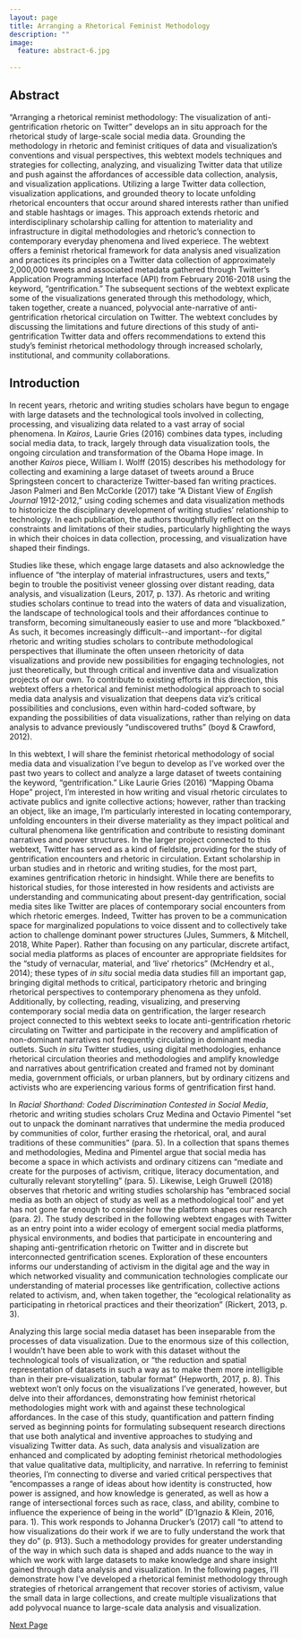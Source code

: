 ```yaml
---
layout: page
title: Arranging a Rhetorical Feminist Methodology
description: ""
image:
  feature: abstract-6.jpg
  
---
```

## Abstract

“Arranging a rhetorical reminist methodology: The visualization of anti-gentrification rhetoric on Twitter” develops an in situ approach for the rhetorical study of large-scale social media data. Grounding the methodology in rhetoric and feminist critiques of data and visualization’s conventions and visual perspectives, this webtext models techniques and strategies for collecting, analyzing, and visualizing Twitter data that utilize and push against the affordances of accessible data collection, analysis, and visualization applications. Utilizing a large Twitter data collection, visualization applications, and grounded theory to locate unfolding rhetorical encounters that occur around shared interests rather than unified and stable hashtags or images. This approach extends rhetoric and interdisciplinary scholarship calling for attention to materiality and infrastructure in digital methodologies and rhetoric’s connection to contemporary everyday phenomena and lived experiece. The webtext offers a feminist rhetorical framework for data analysis aned visualization and practices its principles on a Twitter data collection of approximately 2,000,000 tweets and associated metadata gathered through Twitter’s Application Programming Interface (API) from February 2016-2018 using the keyword, “gentrification.” The subsequent sections of the webtext explicate some of the visualizations generated through this methodology, which, taken together, create a nuanced, polyvocial ante-narrative of anti-gentrification rhetorical circulation on Twitter. The webtext concludes by discussing the limitations and future directions of this study of anti-gentrification Twitter data and offers recommendations to extend this study’s feminist rhetorical methodology through increased scholarly, institutional, and community collaborations.

## Introduction

In recent years, rhetoric and writing studies scholars have begun to engage with large datasets and the technological tools involved in collecting, processing, and visualizing data related to a vast array of social phenomena. In *Kairos*, Laurie Gries (2016) combines data types, including social media data, to track, largely through data visualization tools, the ongoing circulation and transformation of the Obama Hope image. In another *Kairos* piece, William I. Wolff (2015) describes his methodology for collecting and examining a large dataset of tweets around a Bruce Springsteen concert to characterize Twitter-based fan writing practices. Jason Palmeri and Ben McCorkle (2017) take “A Distant View of *English Journal* 1912-2012,” using coding schemes and data visualization methods to historicize the disciplinary development of writing studies’ relationship to technology. In each publication, the authors thoughtfully reflect on the constraints and limitations of their studies, particularly highlighting the ways in which their choices in data collection, processing, and visualization have shaped their findings. 

Studies like these, which engage large datasets and also acknowledge the influence of “the interplay of material infrastructures, users and texts,” begin to trouble the positivist veneer glossing over distant reading, data analysis, and visualization (Leurs, 2017, p. 137). As rhetoric and writing studies scholars continue to tread into the waters of data and visualization, the landscape of technological tools and their affordances continue to transform, becoming simultaneously easier to use and more “blackboxed.” As such, it becomes increasingly difficult--and important--for digital rhetoric and writing studies scholars to contribute methodological perspectives that illuminate the often unseen rhetoricity of data visualizations and provide new possibilities for engaging technologies, not just theoretically, but through critical and inventive data and visualization projects of our own. To contribute to existing efforts in this direction, this webtext offers a rhetorical and feminist methodological approach to social media data analysis and visualization that deepens data viz’s critical possibilities and conclusions, even within hard-coded software, by expanding the possibilities of data visualizations, rather than relying on data analysis to advance previously “undiscovered truths” (boyd & Crawford, 2012).
	
In this webtext, I will share the feminist rhetorical methodology of social media data and visualization I’ve begun to develop as I’ve worked over the past two years to collect and analyze a large dataset of tweets containing the keyword, “gentrification.” Like Laurie Gries (2016) “Mapping Obama Hope” project, I’m interested in how writing and visual rhetoric circulates to activate publics and ignite collective actions; however, rather than tracking an object, like an image, I’m particularly interested in locating contemporary, unfolding encounters in their diverse materiality as they impact political and cultural phenomena like gentrification and contribute to resisting dominant narratives and power structures. In the larger project connected to this webtext, Twitter has served as a kind of fieldsite, providing for the study of gentrification encounters and rhetoric in circulation. Extant scholarship in urban studies and in rhetoric and writing studies, for the most part, examines gentrification rhetoric in hindsight. While there are benefits to historical studies, for those interested in how residents and activists are understanding and communicating about present-day gentrification, social media sites like Twitter are places of contemporary social encounters from which rhetoric emerges. Indeed, Twitter has proven to be a communication space for marginalized populations to voice dissent and to collectively take action to challenge dominant power structures (Jules, Summers, & Mitchell, 2018, White Paper). Rather than focusing on any particular, discrete artifact, social media platforms as places of encounter are appropriate fieldsites for the “study of vernacular, material, and ‘live’  rhetorics” (McHendry et al., 2014); these types of *in situ* social media data studies fill an important gap, bringing digital methods to critical, participatory rhetoric and bringing rhetorical perspectives to contemporary phenomena as they unfold. Additionally, by collecting, reading, visualizing, and preserving contemporary social media data on gentrification, the larger research project connected to this webtext seeks to locate anti-gentrification rhetoric circulating on Twitter and participate in the recovery and amplification of non-dominant narratives not frequently circulating in dominant media outlets. Such *in situ* Twitter studies, using digital methodologies, enhance rhetorical circulation theories and methodologies and amplify knowledge and narratives about gentrification created and framed not by dominant media, government officials, or urban planners, but by ordinary citizens and activists who are experiencing various forms of gentrification first hand. 

In *Racial Shorthand: Coded Discrimination Contested in Social Media*, rhetoric and writing studies scholars Cruz Medina and Octavio Pimentel “set out to unpack the dominant narratives that undermine the media produced by communities of color, further erasing the rhetorical, oral, and aural traditions of these communities” (para. 5). In a collection that spans themes and methodologies, Medina and Pimentel argue that social media has become a space in which activists and ordinary citizens can “mediate and create for the purposes of activism, critique, literacy documentation, and culturally relevant storytelling” (para. 5). Likewise, Leigh Gruwell (2018) observes that rhetoric and writing studies scholarship has “embraced social media as both an object of study as well as a methodological tool” and yet has not gone far enough to consider how the platform shapes our research (para. 2). The study described in the following webtext engages with Twitter as an entry point into a wider ecology of emergent social media platforms, physical environments, and bodies that participate in encountering and shaping anti-gentrification rhetoric on Twitter and in discrete but interconnected gentrification scenes. Exploration of these encounters informs our understanding of activism in the digital age and the way in which networked visuality and communication technologies complicate our understanding of material processes like gentrification, collective actions related to activism, and, when taken together, the “ecological relationality as participating in rhetorical practices and their theorization” (Rickert, 2013, p. 3). 

Analyzing this large social media dataset has been inseparable from the processes of data visualization. Due to the enormous size of this collection, I wouldn’t have been able to work with this dataset without the technological tools of visualization, or “the reduction and spatial representation of datasets in such a way as to make them more intelligible than in their pre‐visualization, tabular format” (Hepworth, 2017, p. 8). This webtext won’t only focus on the visualizations I’ve generated, however, but delve into their affordances, demonstrating how feminist rhetorical methodologies might work with and against these technological affordances. In the case of this study, quantification and pattern finding served as beginning points for formulating subsequent research directions that use both analytical and inventive approaches to studying and visualizing Twitter data. As such, data analysis and visualization are enhanced and complicated by adopting feminist rhetorical methodologies that value qualitative data, multiplicity, and narrative. In referring to feminist theories, I’m connecting to diverse and varied critical perspectives that “encompasses a range of ideas about how identity is constructed, how power is assigned, and how knowledge is generated, as well as how a range of intersectional forces such as race, class, and ability, combine to influence the experience of being in the world” (D’Ignazio & Klein, 2016, para. 1). This work responds to Johanna Drucker’s (2017) call “to attend to how visualizations do their work if we are to fully understand the work that they do” (p. 913). Such a methodology provides for greater understanding of the way in which such data is shaped and adds nuance to the way in which we work with large datasets to make knowledge and share insight gained through data analysis and visualization. In the following pages, I’ll demonstrate how I’ve developed a rhetorical feminist methodology through strategies of rhetorical arrangement that recover stories of activism, value the small data in large collections, and create multiple visualizations that add polyvocal nuance to large-scale data analysis and visualization.


<div class="next-container">
	<a class="next-page" href="{{ site.url }}/feminist-critiques/">Next Page</a>
</div>	